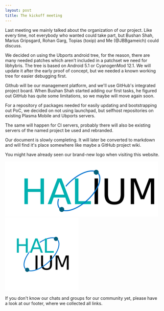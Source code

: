 ```yaml
---
layout: post
title: The kickoff meeting
---
```


Last meeting we mainly talked about the organization of our project. Like every time, not everybody who wanted could take part, but Bushan Shah, Marius Gripsgard, Rohan Garg, Topias (toxip) and Me (@JBBgameich) could discuss.

We decided on using the Ubports android tree, for the reason, there are many needed patches which aren't included in a patchset we need for libhybris. The tree is based on Android 5.1 or CyanogenMod 12.1. We will update it after the early proof of concept, but we needed a known working tree for easier debugging first.

Github will be our management platform, and we'll use GitHub's integrated project board. When Bushan Shah started adding our first tasks, he figured out GitHub has quite some limitations, so we maybe will move again soon.

For a repository of packages needed for easily updating and bootstrapping out PoC, we decided on not using launchpad, but selfhost repositories on existing Plasma Mobile and Ubports servers.

The same will happen for CI servers, probably there will also be existing servers of the named project be used and rebranded.

Our document is slowly completing. It will later be converted to markdown and will find it's place somewhere like maybe a GitHub project wiki.

You might have already seen our brand-new logo when visiting this website.

![](/img/haliumtext.png)
![](/img/haliumlogo.png)

If you don't know our chats and groups for our community yet, please have a look at our footer, where we collected all links.
